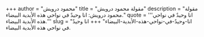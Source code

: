 +++
author = "محمود درويش"
title = "مقولة محمود درويش"
description = "مقولة محمود درويش: انا وحيدٌ في نواحي هذه الأبدية البيضاء."
quote = '''انا وحيدٌ في نواحي هذه الأبدية البيضاء.''' 
slug = "انا-وحيدٌ-في-نواحي-هذه-الأبدية-البيضاء"
+++
انا وحيدٌ في نواحي هذه الأبدية البيضاء.
